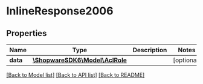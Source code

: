 # InlineResponse2006

## Properties
Name | Type | Description | Notes
------------ | ------------- | ------------- | -------------
**data** | [**\ShopwareSDK6\Model\AclRole**](AclRole.md) |  | [optional] 

[[Back to Model list]](../../README.md#documentation-for-models) [[Back to API list]](../../README.md#documentation-for-api-endpoints) [[Back to README]](../../README.md)

